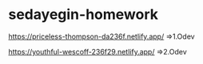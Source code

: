 # sedayegin-homework

https://priceless-thompson-da236f.netlify.app/   =>1.Odev

https://youthful-wescoff-236f29.netlify.app/     =>2.Odev
